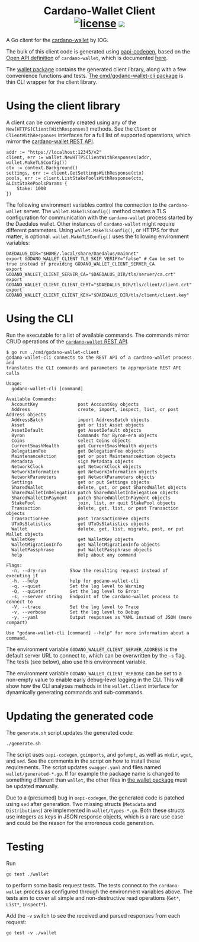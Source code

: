 <p align="center">
  <h1 align="center">
    Cardano-Wallet Client
    <br/>
    <a href="https://github.com/godano/cardano-wallet-client/blob/master/LICENSE" ><img alt="license" src="https://img.shields.io/badge/license-MIT%20License%202.0-E91E63.svg?style=flat-square" /></a>
    <a href="https://t.me/godano"><img src="https://img.shields.io/badge/Chat%20on-Telegram-blue.svg"/></a>
  </h1>
</p>

A Go client for the [cardano-wallet](https://github.com/input-output-hk/cardano-wallet) by IOG.

The bulk of this client code is generated using [oapi-codegen](https://github.com/deepmap/oapi-codegen), based on the [Open API definition](https://input-output-hk.github.io/cardano-wallet/api/edge/swagger.yaml) of `cardano-wallet`, which is documented [here](https://input-output-hk.github.io/cardano-wallet/api/edge/).

The [wallet package](wallet/) contains the generated client library, along with a few convenience functions and tests.
[The cmd/godano-wallet-cli package](cmd/godano-wallet-cli/) is thin CLI wrapper for the client library.

# Using the client library

A client can be conveniently created using any of the `New[HTTPS]Client[WithResponses]` methods.
See the `Client` or `ClientWithResponses` interfaces for a full list of supported operations, which mirror the [cardano-wallet REST API](https://input-output-hk.github.io/cardano-wallet/api/edge/).

```
addr := "https://localhost:12345/v2"
client, err := wallet.NewHTTPSClientWithResponses(addr, wallet.MakeTLSConfig())
ctx := context.Background()
settings, err := client.GetSettingsWithResponse(ctx)
pools, err := client.ListStakePoolsWithResponse(ctx, &ListStakePoolsParams {
	Stake: 1000
})
```

The following environment variables control the connection to the `cardano-wallet` server.
The `wallet.MakeTLSConfig()` method creates a TLS configuration for communication with the `cardano-wallet` process started by the Daedalus wallet.
Other instances of `cardano-wallet` might require different parameters.
Using `wallet.MakeTLSConfig()`, or HTTPS for that matter, is optional.
`wallet.MakeTLSConfig()` uses the following environment variables:

```
DAEDALUS_DIR="$HOME/.local/share/Daedalus/mainnet"
export GODANO_WALLET_CLIENT_TLS_SKIP_VERIFY="false" # Can be set to true instead of providing GODANO_WALLET_CLIENT_SERVER_CA
export GODANO_WALLET_CLIENT_SERVER_CA="$DAEDALUS_DIR/tls/server/ca.crt"
export GODANO_WALLET_CLIENT_CLIENT_CERT="$DAEDALUS_DIR/tls/client/client.crt"
export GODANO_WALLET_CLIENT_CLIENT_KEY="$DAEDALUS_DIR/tls/client/client.key"
```

# Using the CLI

Run the executable for a list of available commands. The commands mirror CRUD operations of the [`cardano-wallet` REST API](https://input-output-hk.github.io/cardano-wallet/api/edge/).

```
$ go run ./cmd/godano-wallet-client
godano-wallet-cli connects to the REST API of a cardano-wallet process and
translates the CLI commands and parameters to appropriate REST API calls

Usage:
  godano-wallet-cli [command]

Available Commands:
  AccountKey               post AccountKey objects
  Address                  create, import, inspect, list, or post Address objects
  AddressBatch             import AddressBatch objects
  Asset                    get or list Asset objects
  AssetDefault             get AssetDefault objects
  Byron                    Commands for Byron-era objects
  Coins                    select Coins objects
  CurrentSmashHealth       get CurrentSmashHealth objects
  DelegationFee            get DelegationFee objects
  MaintenanceAction        get or post MaintenanceAction objects
  Metadata                 sign Metadata objects
  NetworkClock             get NetworkClock objects
  NetworkInformation       get NetworkInformation objects
  NetworkParameters        get NetworkParameters objects
  Settings                 get or put Settings objects
  SharedWallet             delete, get, or post SharedWallet objects
  SharedWalletInDelegation patch SharedWalletInDelegation objects
  SharedWalletInPayment    patch SharedWalletInPayment objects
  StakePool                join, list, or quit StakePool objects
  Transaction              delete, get, list, or post Transaction objects
  TransactionFee           post TransactionFee objects
  UTxOsStatistics          get UTxOsStatistics objects
  Wallet                   delete, get, list, migrate, post, or put Wallet objects
  WalletKey                get WalletKey objects
  WalletMigrationInfo      get WalletMigrationInfo objects
  WalletPassphrase         put WalletPassphrase objects
  help                     Help about any command

Flags:
  -n, --dry-run         Show the resulting request instead of executing it
  -h, --help            help for godano-wallet-cli
  -q, --quiet           Set the log level to Warning
  -Q, --quieter         Set the log level to Error
  -s, --server string   Endpoint of the cardano-wallet process to connect to
  -V, --trace           Set the log level to Trace
  -v, --verbose         Set the log level to Debug
  -y, --yaml            Output responses as YAML instead of JSON (more compact)

Use "godano-wallet-cli [command] --help" for more information about a command.
```

The environment variable `GODANO_WALLET_CLIENT_SERVER_ADDRESS` is the default server URL to connect to, which can be overwritten by the `-s` flag. The tests (see below), also use this environment variable.

The environment variable `GODANO_WALLET_CLIENT_VERBOSE` can be set to a non-empty value to enable early debug-level logging in the CLI.
This will show how the CLI analyses methods in the `wallet.Client` interface for dynamically generating commands and sub-commands.

# Updating the generated code

The `generate.sh` script updates the generated code:
```
./generate.sh
```

The script uses `oapi-codegen`, `goimports`, and `gofumpt`, as well as `mkdir`, `wget`, and `sed`. See the comments in the script on how to install these requirements.
The script updates `swagger.yaml` and files named `wallet/generated-*.go`. If for example the package name is changed to something different than `wallet`, the other files in [the wallet package](wallet) must be updated manually.

Due to a (presumed) bug in `oapi-codegen`, the generated code is patched using `sed` after generation. Two missing structs (`Metadata` and `Distributions`) are implemented in `wallet/types-*.go`. Both these structs use integers as keys in JSON response objects, which is a rare use case and could be the reason for the errorenous code generation.

# Testing

Run

```
go test ./wallet
```

to perform some basic request tests.
The tests connect to the `cardano-wallet` process as configured through the environment variables above.
The tests aim to cover all simple and non-destructive read operations (`Get*`, `List*`, `Inspect*`).

Add the `-v` switch to see the received and parsed responses from each request:

```
go test -v ./wallet
```
